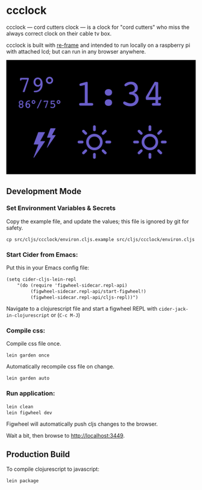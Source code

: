 # ccclock

ccclock — cord cutters clock — is a clock for "cord cutters" who miss the always correct clock on their cable tv box. 

ccclock is built with [re-frame](https://github.com/Day8/re-frame) and intended to run locally on a raspberry pi with attached lcd; but can run in any browser anywhere.

![ccclock demo](ccclock-demo.png)

## Development Mode

### Set Environment Variables & Secrets

Copy the example file, and update the values; this file is ignored by git for safety.

```
cp src/cljs/ccclock/environ.cljs.example src/cljs/ccclock/environ.cljs
```

### Start Cider from Emacs:

Put this in your Emacs config file:

```
(setq cider-cljs-lein-repl
	"(do (require 'figwheel-sidecar.repl-api)
         (figwheel-sidecar.repl-api/start-figwheel!)
         (figwheel-sidecar.repl-api/cljs-repl))")
```

Navigate to a clojurescript file and start a figwheel REPL with `cider-jack-in-clojurescript` or (`C-c M-J`)

### Compile css:

Compile css file once.

```
lein garden once
```

Automatically recompile css file on change.

```
lein garden auto
```

### Run application:

```
lein clean
lein figwheel dev
```

Figwheel will automatically push cljs changes to the browser.

Wait a bit, then browse to [http://localhost:3449](http://localhost:3449).

## Production Build


To compile clojurescript to javascript:

```
lein package
```
